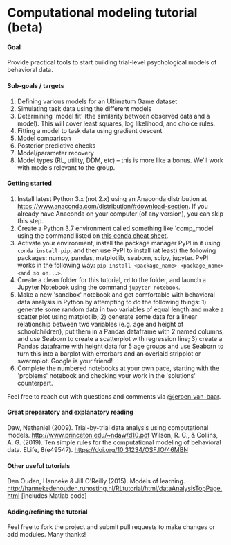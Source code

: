 # Computational modeling tutorial (beta)

#### Goal
Provide practical tools to start building trial-level psychological models of behavioral data.

#### Sub-goals / targets
1. Defining various models for an Ultimatum Game dataset
2. Simulating task data using the different models
3. Determining 'model fit' (the similarity between observed data and a model). This will cover least squares, log likelihood, and choice rules.
4. Fitting a model to task data using gradient descent
5. Model comparison
6. Posterior predictive checks
7. Model/parameter recovery
8. Model types (RL, utility, DDM, etc) – this is more like a bonus. We'll work with models relevant to the group.

#### Getting started
1. Install latest Python 3.x (not 2.x) using an Anaconda distribution at https://www.anaconda.com/distribution/#download-section. If you already have Anaconda on your computer (of any version), you can skip this step.
2. Create a Python 3.7 environment called something like 'comp_model' using the command listed on <a href='https://docs.conda.io/projects/conda/en/4.6.0/_downloads/52a95608c49671267e40c689e0bc00ca/conda-cheatsheet.pdf'>this conda cheat sheet</a>.
3. Activate your environment, install the package manager PyPI in it using ```conda install pip```, and then use PyPI to install (at least) the following packages: numpy, pandas, matplotlib, seaborn, scipy, jupyter. PyPI works in the following way: ```pip install <package_name> <package_name> <and so on...>```.
4. Create a clean folder for this tutorial, ```cd``` to the folder, and launch a Jupyter Notebook using the command ```jupyter notebook```.
5. Make a new 'sandbox' notebook and get comfortable with behavioral data analysis in Python by attempting to do the following things: 1) generate some random data in two variables of equal length and make a scatter plot using matplotlib; 2) generate some data for a linear relationship between two variables (e.g. age and height of schoolchildren), put them in a Pandas dataframe with 2 named columns, and use Seaborn to create a scatterplot with regression line; 3) create a Pandas dataframe with height data for 5 age groups and use Seaborn to turn this into a barplot with errorbars and an overlaid stripplot or swarmplot. Google is your friend!
6. Complete the numbered notebooks at your own pace, starting with the 'problems' notebook and checking your work in the 'solutions' counterpart.

Feel free to reach out with questions and comments via <a href='https://twitter.com/jeroen_van_baar'>@jeroen_van_baar</a>.

#### Great preparatory and explanatory reading
Daw, Nathaniel (2009). Trial-by-trial data analysis using computational models. http://www.princeton.edu/~ndaw/d10.pdf
Wilson, R. C., & Collins, A. G. (2019). Ten simple rules for the computational modeling of behavioral data. ELife, 8(e49547). https://doi.org/10.31234/OSF.IO/46MBN

#### Other useful tutorials
Den Ouden, Hanneke & Jill O'Reilly (2015). Models of learning. http://hannekedenouden.ruhosting.nl/RLtutorial/html/dataAnalysisTopPage.html [includes Matlab code]

#### Adding/refining the tutorial
Feel free to fork the project and submit pull requests to make changes or add modules. Many thanks!

